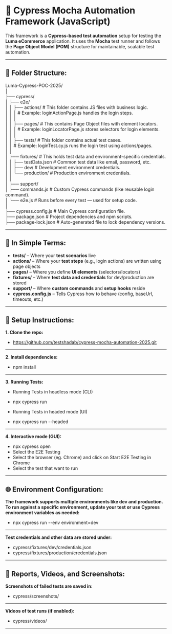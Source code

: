 # 📘 Cypress Mocha Automation Framework (JavaScript)

This framework is a **Cypress-based test automation** setup for testing the **Luma eCommerce** application. It uses the **Mocha** test runner and follows the **Page Object Model (POM)** structure for maintainable, scalable test automation.

---

## 📁 Folder Structure:

Luma-Cypress-POC-2025/  
│  
├── cypress/  
│   ├── e2e/  
│   │   ├── actions/               # This folder contains JS files with business logic.  
│   │   │                          # Example: loginActionPage.js handles the login steps.  
│   │   │  
│   │   ├── pages/                 # This contains Page Object files with element locators.  
│   │   │                          # Example: loginLocatorPage.js stores selectors for login elements.  
│   │   │  
│   │   ├── tests/                 # This folder contains actual test cases.  
│   │                              # Example: loginTest.cy.js runs the login test using actions/pages.  
│   │  
│   ├── fixtures/                  # This holds test data and environment-specific credentials.  
│   │   ├── testData.json          # Common test data like email, password, etc.  
│   │   ├── dev/                   # Development environment credentials.  
│   │   └── production/            # Production environment credentials.  
│   │  
│   ├── support/  
│       ├── commands.js            # Custom Cypress commands (like reusable login command).  
│       └── e2e.js                 # Runs before every test — used for setup code.  
│  
├── cypress.config.js              # Main Cypress configuration file.  
├── package.json                   # Project dependencies and npm scripts.  
├── package-lock.json              # Auto-generated file to lock dependency versions.  

---

## 📌 In Simple Terms:

- **tests/** – Where your **test scenarios** live  
- **actions/** – Where your **test steps** (e.g., login actions) are written using page objects  
- **pages/** – Where you define **UI elements** (selectors/locators)  
- **fixtures/** – Where **test data and credentials** for dev/production are stored  
- **support/** – Where **custom commands** and **setup hooks** reside  
- **cypress.config.js** – Tells Cypress how to behave (config, baseUrl, timeouts, etc.)

---

## 🔧 Setup Instructions:

**1. Clone the repo:**

- https://github.com/testshadab/cypress-mocha-automation-2025.git
---

**2. Install dependencies:**
- npm install
---

**3. Running Tests:**
- Running Tests in headless mode (CLI)
- npx cypress run

- Running Tests in headed mode (UI)
- npx cypress run --headed
---

**4. Interactive mode (GUI):**
- npx cypress open
- Select the E2E Testing
- Select the browser (eg. Chrome) and click on Start E2E Testing in Chrome
- Select the test that want to run 
---

## 🌐 Environment Configuration:
**The framework supports multiple environments like dev and production.
To run against a specific environment, update your test or use Cypress environment variables as needed:**

- npx cypress run --env environment=dev
---

**Test credentials and other data are stored under:**
- cypress/fixtures/dev/credentials.json
- cypress/fixtures/production/credentials.json
---

## 📸 Reports, Videos, and Screenshots:
**Screenshots of failed tests are saved in:**
- cypress/screenshots/
---

**Videos of test runs (if enabled):**
- cypress/videos/
---
